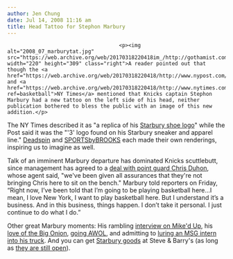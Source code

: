```yaml
---
author: Jen Chung
date: Jul 14, 2008 11:16 am
title: Head Tattoo for Stephon Marbury 
---
```


	
										<p><img alt="2008_07_marburytat.jpg" src="https://web.archive.org/web/20170318220418im_/http://gothamist.com/attachments/jen/2008_07_marburytat.jpg" width="220" height="309" class="right">A reader pointed out that though the <a href="https://web.archive.org/web/20170318220418/http://www.nypost.com/seven/07122008/sports/knicks/pressure_point_119536.htm">Post</a> and <a href="https://web.archive.org/web/20170318220418/http://www.nytimes.com/2008/07/12/sports/basketball/12knicks.html?ref=basketball">NY Times</a> mentioned that Knicks captain Stephon Marbury had a new tattoo on the left side of his head, neither publication bothered to bless the public with an image of this new addition.</p>

<p>The NY Times described it as &quot;a replica of his <a href="https://web.archive.org/web/20170318220418/http://www.starbury.com/">Starbury shoe logo</a>&quot; while the Post said it was the &quot;&apos;3&apos; logo found on his Starbury sneaker and apparel line.&quot;  <a href="https://web.archive.org/web/20170318220418/http://deadspin.com/5024681/starbury-does-some-self+branding">Deadspin</a> and <a href="https://web.archive.org/web/20170318220418/http://www.sportsbybrooks.com/marburys-head-now-a-billboard-for-starbury-inc-18774">SPORTSbyBROOKS</a> each made their own renderings, inspiring us to imagine as well.  </p>

<p>Talk of an imminent Marbury departure has dominated Knicks scuttlebutt, since management has agreed to a <a href="https://web.archive.org/web/20170318220418/http://gothamist.com/2008/07/05/chris_duhon_to_join_knicks_marburys.php">deal with point guard Chris Duhon</a>, whose agent said, &quot;we&apos;ve been given all assurances that they&apos;re not bringing Chris here to sit on the bench.&quot;  Marbury told reporters on Friday, &#x201C;Right now, I&#x2019;ve been told that I&#x2019;m going to be playing basketball here...I mean, I love New York, I want to play basketball here. But I understand it&#x2019;s a business. And in this business, things happen. I don&#x2019;t take it personal. I just continue to do what I do.&#x201D;</p>

<p>Other great Marbury moments:  His rambling <a href="https://web.archive.org/web/20170318220418/http://gothamist.com/2007/07/06/can_someone_mak.php">interview on Mike&apos;d Up</a>, his <a href="https://web.archive.org/web/20170318220418/http://gothamist.com/2007/11/15/stephon_marbury.php">love of the Big Onion</a>, <a href="https://web.archive.org/web/20170318220418/http://gothamist.com/2007/11/14/how_low_can_the.php">going AWOL</a>,  and admitting to <a href="https://web.archive.org/web/20170318220418/http://gothamist.com/2007/09/13/marburys_slam_d.php">luring an MSG intern into his truck</a>.  And you can get <a href="https://web.archive.org/web/20170318220418/http://www.starbury.com/">Starbury goods</a> at Steve &amp; Barry&apos;s (as long as <a href="https://web.archive.org/web/20170318220418/http://gothamist.com/2008/07/09/did_898_dresses_do_steve_barrys_in.php">they are still open</a>).  </p>					
										
									
				